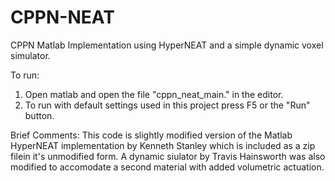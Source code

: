# CPPN-NEAT
CPPN Matlab Implementation using HyperNEAT and a simple dynamic voxel simulator.

To run: 
1) Open matlab and open the file "cppn_neat_main." in the editor.
2) To run with default settings used in this project press F5 or the "Run" button.


Brief Comments:
This code is slightly modified version of the Matlab HyperNEAT implementation by Kenneth Stanley which is included as a zip filein it's unmodified form. A dynamic siulator by Travis Hainsworth was also modified to accomodate a second material with added volumetric actuation.


